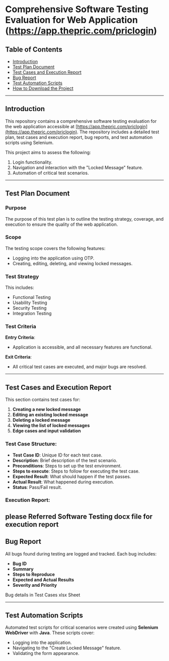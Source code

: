 # Comprehensive Software Testing Evaluation for Web Application (https://app.thepric.com/priclogin)

## Table of Contents
- [Introduction](#introduction)
- [Test Plan Document](#test-plan-document)
- [Test Cases and Execution Report](#test-cases-and-execution-report)
- [Bug Report](#bug-report)
- [Test Automation Scripts](#test-automation-scripts)
- [How to Download the Project](#how-to-download-the-project)

---

## Introduction
This repository contains a comprehensive software testing evaluation for the web application accessible at [https://app.thepric.com/priclogin](https://app.thepric.com/priclogin). The repository includes a detailed test plan, test cases and execution report, bug reports, and test automation scripts using Selenium.

This project aims to assess the following:
1. Login functionality.
2. Navigation and interaction with the "Locked Message" feature.
3. Automation of critical test scenarios.

---

## Test Plan Document
### Purpose
The purpose of this test plan is to outline the testing strategy, coverage, and execution to ensure the quality of the web application.

### Scope
The testing scope covers the following features:
- Logging into the application using OTP.
- Creating, editing, deleting, and viewing locked messages.

### Test Strategy
This includes:
- Functional Testing
- Usability Testing
- Security Testing
- Integration Testing

### Test Criteria
**Entry Criteria**:
- Application is accessible, and all necessary features are functional.

**Exit Criteria**:
- All critical test cases are executed, and major bugs are resolved.

---

## Test Cases and Execution Report
This section contains test cases for:
1. **Creating a new locked message**
2. **Editing an existing locked message**
3. **Deleting a locked message**
4. **Viewing the list of locked messages**
5. **Edge cases and input validation**

### Test Case Structure:
- **Test Case ID**: Unique ID for each test case.
- **Description**: Brief description of the test scenario.
- **Preconditions**: Steps to set up the test environment.
- **Steps to execute**: Steps to follow for executing the test case.
- **Expected Result**: What should happen if the test passes.
- **Actual Result**: What happened during execution.
- **Status**: Pass/Fail result.

### Execution Report:
 please Referred Software Testing docx file for execution report 
---

## Bug Report
All bugs found during testing are logged and tracked. Each bug includes:
- **Bug ID**
- **Summary**
- **Steps to Reproduce**
- **Expected and Actual Results**
- **Severity and Priority**

Bug details in Test Cases xlsx Sheet 

---

## Test Automation Scripts
Automated test scripts for critical scenarios were created using **Selenium WebDriver** with **Java**. These scripts cover:
- Logging into the application.
- Navigating to the "Create Locked Message" feature.
- Validating the form appearance.

